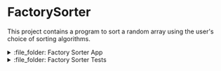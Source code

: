 # FactorySorter

This project contains a program to sort a random array using the user's choice of sorting algorithms.

<details>

<summary>:file_folder: Factory Sorter App</summary>

## :open_file_folder: [Factory Sorter App](FactorySorter/FactorySorterApp)
<details>
<summary> :file_folder: Controller </summary>
## :open_file_folder: [Controller](FactorySorter/FactorySorterApp/Controller)

- [SortFactory.cs](FactorySorter/FactorySorterApp/Controller/Controller.cs)
</details>
<details>
<summary> :file_folder: Models </summary>
## :open_file_folder: [Models](FactorySorter/FactorySorterApp/Models)

- [ArrayGenerator.cs](FactorySorter/FactorySorterApp/Models/ArrayGenerator.cs)
</details>
</details>

<details>
<summary>:file_folder: Factory Sorter Tests</summary>

:open_file_folder: [Factory Sorter Tests](FactorySorter/FactorySorterTests)

</details>



